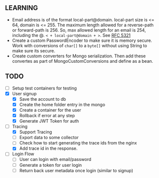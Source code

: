 ## LEARNING

- Email address is of the format local-part@domain. local-part size is <= 64, domain 
is <= 255. The maximum length allowed for a reverse-path or forward-path is 256. 
So, max allowed length for an email is 254, including the @. `< + local-part@domain + >`. 
See [RFC 5321](https://datatracker.ietf.org/doc/html/rfc5321#section-4.5.3.1)
- Create a custom PasswordEncoder to make sure it is memory secure. Work with 
conversions of `char[]` to a `byte[]` without using String to make sure its secure.
- Create custom converters for Mongo serialization. Then add these convertes as part of MongoCustomConversions and define as a bean.

## TODO

- [ ] Setup test containers for testing
- [X] User signup
    - [X] Save the account to db
    - [X] Create the home folder entry in the mongo
    - [X] Create a container for the user
    - [X] Rollback if error at any step
    - [X] Generate JWT Token for auth
- [ ] Tracing
    - [X] Support Tracing
    - [ ] Export data to some collector
    - [ ] Check how to start generating the trace ids from the nginx
    - [X] Add trace id in the response.
- [ ] Login Flow
    - [ ] User can login with email/password
    - [ ] Generate a token for user login
    - [ ] Return back user metadata once login (similar to signup)
